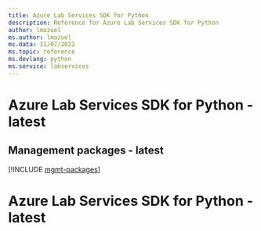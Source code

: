 ```yaml
---
title: Azure Lab Services SDK for Python
description: Reference for Azure Lab Services SDK for Python
author: lmazuel
ms.author: lmazuel
ms.data: 11/07/2022
ms.topic: reference
ms.devlang: python
ms.service: labservices
---
```

# Azure Lab Services SDK for Python - latest

## Management packages - latest
[!INCLUDE [mgmt-packages](lab-services-mgmt-index.md)]
# Azure Lab Services SDK for Python - latest